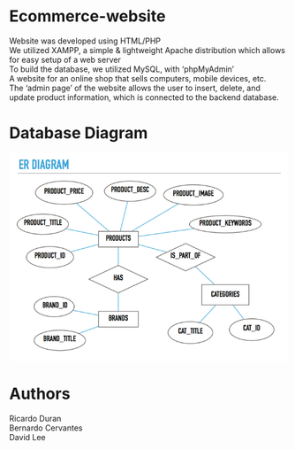 # Ecommerce-website
Website was developed using HTML/PHP <br/>
We utilized XAMPP, a simple & lightweight Apache distribution which allows for easy setup of a web server <br/>
To build the database, we utilized MySQL, with ‘phpMyAdmin’ <br/>
A website for an online shop that sells computers, mobile devices, etc. <br/>
The ‘admin page’ of the website allows the user to insert, delete, and update product information, which is connected to the backend database. <br/>
# Database Diagram
![alt text](https://github.com/ricardoduranram/ecommerce-website/blob/master/readme_display/Diagram.png)
# Authors
Ricardo Duran <br/>
Bernardo Cervantes <br/>
David Lee <br/>
